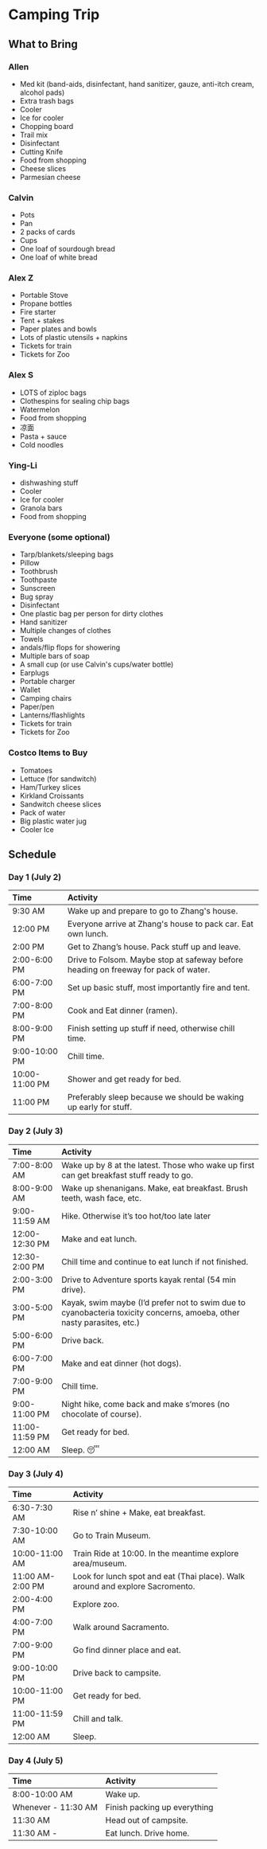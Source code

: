 # Camping Trip
## What to Bring

### Allen
- Med kit (band-aids, disinfectant, hand sanitizer, gauze, anti-itch cream, alcohol pads)
- Extra trash bags
- Cooler
- Ice for cooler
- Chopping board
- Trail mix
- Disinfectant
- Cutting Knife
- Food from shopping
- Cheese slices
- Parmesian cheese

### Calvin
- Pots
- Pan
- 2 packs of cards
- Cups
- One loaf of sourdough bread
- One loaf of white bread

### Alex Z
- Portable Stove
- Propane bottles
- Fire starter
- Tent + stakes
- Paper plates and bowls
- Lots of plastic utensils + napkins
- Tickets for train
- Tickets for Zoo

### Alex S
- LOTS of ziploc bags
- Clothespins for sealing chip bags
- Watermelon
- Food from shopping
- 凉面
- Pasta + sauce
- Cold noodles

### Ying-Li
- dishwashing stuff
- Cooler
- Ice for cooler
- Granola bars
- Food from shopping

### Everyone (some optional)
- Tarp/blankets/sleeping bags
- Pillow
- Toothbrush
- Toothpaste
- Sunscreen
- Bug spray
- Disinfectant
- One plastic bag per person for dirty clothes
- Hand sanitizer
- Multiple changes of clothes 
- Towels
- andals/flip flops for showering
- Multiple bars of soap
- A small cup (or use Calvin's cups/water bottle)
- Earplugs
- Portable charger
- Wallet
- Camping chairs
- Paper/pen
- Lanterns/flashlights
- Tickets for train
- Tickets for Zoo

### Costco Items to Buy
- Tomatoes
- Lettuce (for sandwitch)
- Ham/Turkey slices
- Kirkland Croissants
- Sandwitch cheese slices
- Pack of water
- Big plastic water jug
- Cooler Ice

## Schedule
### Day 1 (July 2)
| Time         | Activity    |
| :----        |:----        |
|9:30 AM       |Wake up and prepare to go to Zhang's house.|
|12:00 PM      |Everyone arrive at Zhang's house to pack car. Eat own lunch.|
|2:00 PM       |Get to Zhang’s house. Pack stuff up and leave.|
|2:00-6:00 PM  |Drive to Folsom. Maybe stop at safeway before heading on freeway for pack of water.| 
|6:00-7:00 PM  |Set up basic stuff, most importantly fire and tent.|
|7:00-8:00 PM  |Cook and Eat dinner (ramen).|
|8:00-9:00 PM  |Finish setting up stuff if need, otherwise chill time.|
|9:00-10:00 PM |Chill time.|
|10:00-11:00 PM|Shower and get ready for bed.|
|11:00 PM      |Preferably sleep because we should be waking up early for stuff.|

### Day 2 (July 3)

|Time   |Activity|
| :---- | :----  |
|7:00-8:00 AM |Wake up by 8 at the latest. Those who wake up first can get breakfast stuff ready to go.|
|8:00-9:00 AM |Wake up shenanigans. Make, eat breakfast. Brush teeth, wash face, etc.|
|9:00-11:59 AM|Hike. Otherwise it’s too hot/too late later|
|12:00-12:30 PM| Make and eat lunch.| 
|12:30-2:00 PM|Chill time and continue to eat lunch if not finished.| 
|2:00-3:00 PM|Drive to Adventure sports kayak rental (54 min drive).|
|3:00-5:00 PM|Kayak, swim maybe (I’d prefer not to swim due to cyanobacteria toxicity concerns, amoeba, other nasty parasites, etc.)|
|5:00-6:00 PM|Drive back.|
|6:00-7:00 PM|Make and eat dinner (hot dogs).|
|7:00-9:00 PM|Chill time.|
|9:00-11:00 PM|Night hike, come back and make s’mores (no chocolate of course).|
|11:00-11:59 PM |Get ready for bed.|
|12:00 AM |Sleep. 😴|

### Day 3 (July 4)
|Time | Activity|
|:----|:----|
|6:30-7:30 AM |Rise n’ shine + Make, eat breakfast.|
|7:30-10:00 AM |Go to Train Museum.|
|10:00-11:00 AM |Train Ride at 10:00. In the meantime explore area/museum.|
|11:00 AM-2:00 PM |Look for lunch spot and eat (Thai place). Walk around and explore Sacromento.| 
|2:00-4:00 PM |Explore zoo.|
|4:00-7:00 PM |Walk around Sacramento.|
|7:00-9:00 PM |Go find dinner place and eat.|
|9:00-10:00 PM |Drive back to campsite.|
|10:00-11:00 PM |Get ready for bed.|
|11:00-11:59 PM |Chill and talk.|
|12:00 AM| Sleep.|

### Day 4 (July 5)
|Time | Activity|
|:----|:----|
|8:00-10:00 AM |Wake up.|
|Whenever - 11:30 AM|Finish packing up everything|
|11:30 AM|Head out of campsite.|
|11:30 AM - | Eat lunch. Drive home.| 









